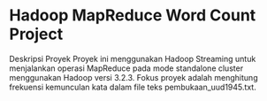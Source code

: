 # Hadoop MapReduce Word Count Project

Deskripsi Proyek
Proyek ini menggunakan Hadoop Streaming untuk menjalankan operasi MapReduce pada mode standalone cluster menggunakan Hadoop versi 3.2.3. Fokus proyek adalah menghitung frekuensi kemunculan kata dalam file teks pembukaan_uud1945.txt.
